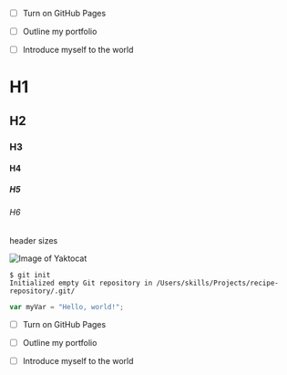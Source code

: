 
- [ ] Turn on GitHub Pages
- [ ] Outline my portfolio
- [ ] Introduce myself to the world






# H1
## H2
### H3
#### H4
##### H5
###### H6

header sizes


![Image of Yaktocat](https://octodex.github.com/images/yaktocat.png)

```
$ git init
Initialized empty Git repository in /Users/skills/Projects/recipe-repository/.git/
```

``` javascript
var myVar = "Hello, world!";
```



- [ ] Turn on GitHub Pages
- [ ] Outline my portfolio
- [ ] Introduce myself to the world


